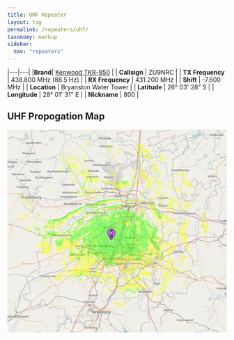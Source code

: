 ```yaml
---
title: UHF Repeater
layout: tag
permalink: /repeaters/uhf/
taxonomy: markup
sidebar:
  nav: "repeaters"
---
```


|---|---|
|__Brand__| <a href="https://www.kenwood.com/india/com/lmr/tkr-750_850/spec.html" target="_blank">Kenwood TKR-850</a> |
| __Callsign__ | ZU9NRC |
| __TX Frequency__ | 438.800 MHz (88.5 Hz) |
| __RX Frequency__ | 431.200 MHz |
| __Shift__ | -7.600 MHz |
| __Location__ | Bryanston Water Tower |
| __Latitude__ | 26° 03' 28" S |
| __Longitude__ | 28° 01' 31" E |
| __Nickname__ | 800 |

UHF Propogation Map
---
![Bryanston  Highsite](/assets/images/repeaters/uhf-propogation.png)
